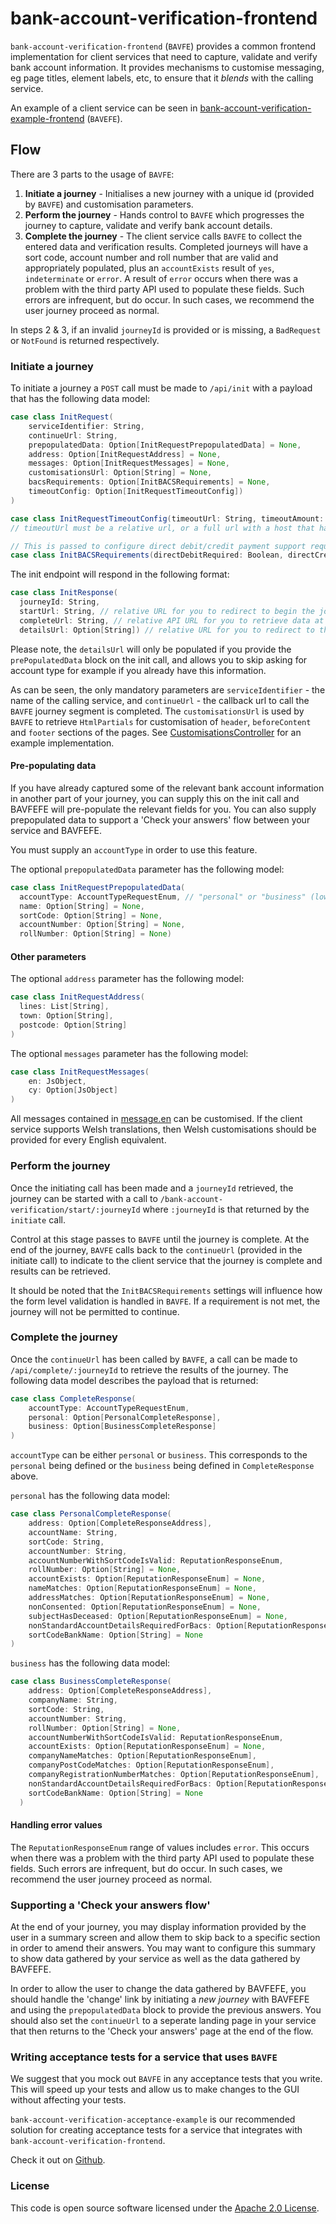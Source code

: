 # bank-account-verification-frontend

`bank-account-verification-frontend` (`BAVFE`) provides a common frontend implementation for client services that need to capture, validate and verify bank account information.
It provides mechanisms to customise messaging, eg page titles, element labels, etc, to ensure that it _blends_ with the calling service.

An example of a client service can be seen in [bank-account-verification-example-frontend](https://github.com/hmrc/bank-account-verification-example-frontend) (`BAVEFE`).

## Flow
There are 3 parts to the usage of `BAVFE`:
1. **Initiate a journey** - Initialises a new journey with a unique id (provided by `BAVFE`) and customisation parameters. 
2. **Perform the journey** - Hands control to `BAVFE` which progresses the journey to capture, validate and verify bank account details.
3. **Complete the journey** - The client service calls `BAVFE` to collect the entered data and verification results. Completed journeys will have a sort code, account number and roll number that are valid and appropriately populated, plus an `accountExists` result of `yes`, `indeterminate` or `error`. A result of `error` occurs when there was a problem with the third party API used to populate these fields. Such errors are infrequent, but do occur. In such cases, we recommend the user journey proceed as normal. 

In steps 2 & 3, if an invalid `journeyId` is provided or is missing, a `BadRequest` or `NotFound` is returned respectively.

### Initiate a journey
To initiate a journey a `POST` call must be made to `/api/init` with a payload that has the following data model:
```scala
case class InitRequest(
    serviceIdentifier: String, 
    continueUrl: String,
    prepopulatedData: Option[InitRequestPrepopulatedData] = None,
    address: Option[InitRequestAddress] = None,
    messages: Option[InitRequestMessages] = None, 
    customisationsUrl: Option[String] = None,
    bacsRequirements: Option[InitBACSRequirements] = None,
    timeoutConfig: Option[InitRequestTimeoutConfig])
)
```
```scala
case class InitRequestTimeoutConfig(timeoutUrl: String, timeoutAmount: Int, timeoutKeepAliveUrl: Option[String])
// timeoutUrl must be a relative url, or a full url with a host that has been allow-listed

// This is passed to configure direct debit/credit payment support requirements. The default, if not specified, is to require both debit and credit support.
case class InitBACSRequirements(directDebitRequired: Boolean, directCreditRequired: Boolean)
```

The init endpoint will respond in the following format:
```scala
case class InitResponse(
  journeyId: String, 
  startUrl: String, // relative URL for you to redirect to begin the journey
  completeUrl: String, // relative API URL for you to retrieve data at the end of the journey
  detailsUrl: Option[String]) // relative URL for you to redirect to the account details page, skipping the account type question.
```

Please note, the `detailsUrl` will only be populated if you provide the `prePopulatedData` block on the init call, and allows you to skip asking for account type for example if you already have this information.

As can be seen, the only mandatory parameters are `serviceIdentifier` - the name of the calling service, and `continueUrl` - the callback url to call the `BAVFE` journey segment is completed. The `customisationsUrl` is used by `BAVFE` to retrieve `HtmlPartials` for customisation of `header`, `beforeContent` and `footer` sections of the pages. See [CustomisationsController](https://github.com/hmrc/bank-account-verification-example-frontend/blob/master/app/uk/gov/hmrc/bankaccountverificationexamplefrontend/bavf/CustomisationsController.scala) for an example implementation.

#### Pre-populating data
If you have already captured some of the relevant bank account information in another part of your journey, you can supply this on the init call and BAVFEFE will pre-populate the relevant fields for you. You can also supply prepopulated data to support a 'Check your answers' flow between your service and BAVFEFE.

You must supply an `accountType` in order to use this feature.

The optional `prepopulatedData` parameter has the following model:
```scala
case class InitRequestPrepopulatedData(
  accountType: AccountTypeRequestEnum, // "personal" or "business" (lower case)
  name: Option[String] = None,
  sortCode: Option[String] = None,
  accountNumber: Option[String] = None,
  rollNumber: Option[String] = None)
```

#### Other parameters

The optional `address` parameter has the following model:
```scala
case class InitRequestAddress(
  lines: List[String], 
  town: Option[String], 
  postcode: Option[String]
)
```

The optional `messages` parameter has the following model:
```scala
case class InitRequestMessages(
    en: JsObject, 
    cy: Option[JsObject]
)
```

All messages contained in [message.en](https://github.com/hmrc/bank-account-verification-frontend/blob/master/conf/messages.en) can be customised. If the client service supports Welsh translations, then Welsh customisations should be provided for every English equivalent.

### Perform the journey
Once the initiating call has been made and a `journeyId` retrieved, the journey can be started with a call to `/bank-account-verification/start/:journeyId` where `:journeyId` is that returned by the `initiate` call.

Control at this stage passes to `BAVFE` until the journey is complete. At the end of the journey, `BAVFE` calls back to the `continueUrl` (provided in the initiate call) to indicate to the client service that the journey is complete and results can be retrieved.

It should be noted that the `InitBACSRequirements` settings will influence how the form level validation is handled in `BAVFE`. If a requirement is not met, the journey will not be permitted to continue. 

### Complete the journey
Once the `continueUrl` has been called by `BAVFE`, a call can be made to `/api/complete/:journeyId` to retrieve the results of the journey. The following data model describes the payload that is returned:

```scala
case class CompleteResponse(
    accountType: AccountTypeRequestEnum, 
    personal: Option[PersonalCompleteResponse],
    business: Option[BusinessCompleteResponse]
)
``` 

`accountType` can be either `personal` or `business`. This corresponds to the `personal` being defined or the `business` being defined in `CompleteResponse` above.

`personal` has the following data model:
```scala
case class PersonalCompleteResponse(
    address: Option[CompleteResponseAddress],
    accountName: String,
    sortCode: String,
    accountNumber: String,
    accountNumberWithSortCodeIsValid: ReputationResponseEnum,
    rollNumber: Option[String] = None,
    accountExists: Option[ReputationResponseEnum] = None,
    nameMatches: Option[ReputationResponseEnum] = None,
    addressMatches: Option[ReputationResponseEnum] = None,
    nonConsented: Option[ReputationResponseEnum] = None,
    subjectHasDeceased: Option[ReputationResponseEnum] = None,
    nonStandardAccountDetailsRequiredForBacs: Option[ReputationResponseEnum] = None,
    sortCodeBankName: Option[String] = None
)
```
`business` has the following data model:
```scala
case class BusinessCompleteResponse(
    address: Option[CompleteResponseAddress],
    companyName: String,
    sortCode: String,
    accountNumber: String,
    rollNumber: Option[String] = None,
    accountNumberWithSortCodeIsValid: ReputationResponseEnum,
    accountExists: Option[ReputationResponseEnum] = None,
    companyNameMatches: Option[ReputationResponseEnum],
    companyPostCodeMatches: Option[ReputationResponseEnum],
    companyRegistrationNumberMatches: Option[ReputationResponseEnum],
    nonStandardAccountDetailsRequiredForBacs: Option[ReputationResponseEnum] = None,
    sortCodeBankName: Option[String] = None
  )
```
#### Handling error values
The `ReputationResponseEnum` range of values includes `error`. This occurs when there was a problem with the third party API used to populate these fields. Such errors are infrequent, but do occur. In such cases, we recommend the user journey proceed as normal. 

### Supporting a 'Check your answers flow'
At the end of your journey, you may display information provided by the user in a summary screen and allow them to skip back to a specific section in order to amend their answers. You may want to configure this summary to show data gathered by your service as well as the data gathered by BAVFEFE.

In order to allow the user to change the data gathered by BAVFEFE, you should handle the 'change' link by initiating a *new journey* with BAVFEFE and using the `prepopulatedData` block to provide the previous answers. You should also set the `continueUrl` to a seperate landing page in your service that then returns to the 'Check your answers' page at the end of the flow.

### Writing acceptance tests for a service that uses `BAVFE` 

We suggest that you mock out `BAVFE` in any acceptance tests that you write.  This will speed up your tests and allow us to make changes to the GUI without affecting your tests.
 
`bank-account-verification-acceptance-example` is our recommended solution for creating acceptance tests for a service that integrates with `bank-account-verification-frontend`.  

Check it out on [Github](https://github.com/hmrc/bank-account-verification-acceptance-example).

### License

This code is open source software licensed under the [Apache 2.0 License]("http://www.apache.org/licenses/LICENSE-2.0.html").
